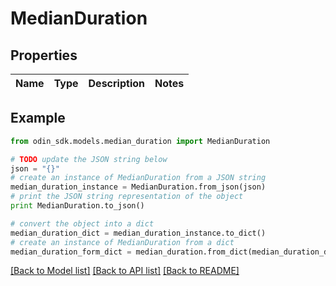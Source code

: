 # MedianDuration


## Properties

Name | Type | Description | Notes
------------ | ------------- | ------------- | -------------

## Example

```python
from odin_sdk.models.median_duration import MedianDuration

# TODO update the JSON string below
json = "{}"
# create an instance of MedianDuration from a JSON string
median_duration_instance = MedianDuration.from_json(json)
# print the JSON string representation of the object
print MedianDuration.to_json()

# convert the object into a dict
median_duration_dict = median_duration_instance.to_dict()
# create an instance of MedianDuration from a dict
median_duration_form_dict = median_duration.from_dict(median_duration_dict)
```
[[Back to Model list]](../README.md#documentation-for-models) [[Back to API list]](../README.md#documentation-for-api-endpoints) [[Back to README]](../README.md)


